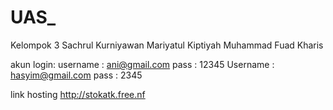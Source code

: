 # UAS_
Kelompok 3
Sachrul Kurniyawan
Mariyatul Kiptiyah
Muhammad Fuad Kharis

akun login:
username : ani@gmail.com
pass : 12345
Username : hasyim@gmail.com
pass : 2345

link hosting http://stokatk.free.nf
